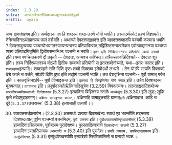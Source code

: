 ```yaml
---
index:  2.3.29
sutra:  अन्यारादित्तरर्त्तेदिक्शब्दाञ्चूत्तरपदाजाहियुक्ते
vritti:  nyasa
---
```


`अन्य इत्यर्थग्रहणम्` इति। अर्थद्वारक एव हि शब्दस्य शब्दान्तरणे योगो भवति। तस्मादर्थस्येदं ग्रहणं विज्ञायते। तेनेत्यादिनाऽर्थग्रहणस्य फलं दर्शयति। अथान्यो देवदत्ताद्यज्ञदत्त इति यज्ञदत्तशब्दादपि पञ्चमी कस्मान्न भवति ? देवदत्तादुत्पन्नया पञ्चम्योभयगतस्याप्यन्यत्वस्य प्रतिपादित्वात् तद्विशिष्टमन्यत्वमेकत एवोत्पाद्यमानया पञ्चम्या शक्यं प्रतिपादयितुमिति द्वितीयसम्बन्धिनः पञ्चमी न भवति।
`इतर इति निर्दिश्यमानस्य प्रतियोगी पदार्थ उच्यते` इति।यथा क्वचित्प्रकरणे द्वौ प्रकृतौ -- देवदत्तः, अन्यश्च कश्चित्। तत्रैकस्तावन्निर्दिश्यते-- देवदत्तः शूर इति। तस्य निर्दिश्यमानस्य योऽसौ द्वितीयः सम्बन्धी प्रतियोगी स इतरशब्देनोच्यते, यथा--इतरः कातर इति।
`शब्दग्रहणम्`इत्यादि। शब्दग्रहणे सति दिशि दृष्टः शब्दो दिक्शब्द इतेषोऽर्थो लभ्यते । तेन योऽपि सम्प्रति दिक्शब्दो देशे काले च वर्त्तते, सोऽपि दिशि दुष्ट इति तद्योगे पञ्चमी भवति। तत्र देशवृत्तिना पञ्चमी-- पूर्वो ग्रामात् पर्वत इति । कालवृत्तिनाऽपि-- पूर्वो ग्रीष्माद्वसन्त इति। `इतरथा हि दिग्वृत्तिनैव योगे स्यात्` इति। तत्रैव दिक्शब्दस्य मुख्यत्वात्।
`प्राग्ग्रामात्` इति। प्रपूर्वादञ्चतेर्ऋत्विगादिसूत्रेण (3.2.59) क्विन्प्रत्ययः। तदन्ताद्यदादिशब्देभ्यः `सप्तमीपञ्चमीप्रथमाभ्यो दिग्देशकाल` (5.3.27) इत्यादिना विहितस्य स्तातेः `अञ्चेर्लुक्` (5.3.30) इति लुक्; लुकि कृते तदेदमुदाहरणम्। `दक्षिणा ग्रामादुत्तरा ग्रामात्। `दक्षिणाहि ग्रामादुत्तराहि ग्रामात्` इति। `दक्षिणादाच` `आहि च दूरे` (5.3.37) `उत्तराच्च` (5.3.38) इत्याजाही प्रत्ययौ।।

30. षष्ठ्यतसर्थप्रत्ययेन। (2.3.30) अतसर्थाः प्रत्यया दिक्शब्देभ्यः स्वार्थ एव भवन्तीति तदन्तस्य दिक्शब्दत्वात् पूर्वेण पञ्चम्यां वचनमिदम्. `पुरो ग्रामस्य` इति। `पूर्वाधरावणामसिपुरधवश्चैषाम्` (5.3.39) इत्यादिनाऽसिप्रत्ययः, पूर्शब्दस्य पुरादेशश्च। पुरस्तादित्यत्रापि `दिक्शब्देभ्यः सप्तमी` (5.3.27) इत्यादिनाऽस्तातिप्रत्ययः।`अस्ताति च` (5.3.40) इति पुरादेशः। `उपरि ग्रामस्य, उपरिष्टाद्ग्रामस्य` इति। `उपर्युपरिष्टात्` (5.3.31) इत्यूर्ध्वशब्दस्योपि इत्यादेशो रिलरिष्टातिलौ च प्रत्ययौ भवतः।.

